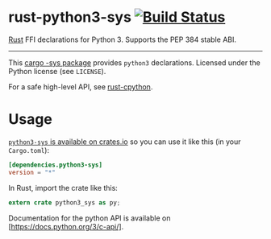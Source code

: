 rust-python3-sys [![Build Status](https://travis-ci.org/dgrunwald/rust-python3-sys.svg?branch=master)](https://travis-ci.org/dgrunwald/rust-python3-sys)
====================

[Rust](http://www.rust-lang.org/) FFI declarations for Python 3.
Supports the PEP 384 stable ABI.

---

This [cargo -sys package](http://doc.crates.io/build-script.html#*-sys-packages) provides `python3` declarations.
Licensed under the Python license (see `LICENSE`).

For a safe high-level API, see [rust-cpython](https://github.com/dgrunwald/rust-cpython).

# Usage

[`python3-sys` is available on crates.io](https://crates.io/crates/python3-sys) so you can use it like this (in your `Cargo.toml`):

```toml
[dependencies.python3-sys]
version = "*"
```

In Rust, import the crate like this:

```rust
extern crate python3_sys as py;
```

Documentation for the python API is available on [https://docs.python.org/3/c-api/].

